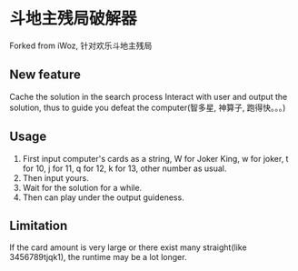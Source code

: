 # 斗地主残局破解器
Forked from iWoz, 针对欢乐斗地主残局

## New feature
Cache the solution in the search process
Interact with user and output the solution, thus to guide you defeat the computer(智多星, 神算子, 跑得快。。。)

## Usage
1. First input computer's cards as a string, W for Joker King, w for joker, t for 10, j for 11, q for 12, k for 13, other number as usual. 
2. Then input yours.
3. Wait for the solution for a while.
4. Then can play under the output guideness.

## Limitation
If the card amount is very large or there exist many straight(like 3456789tjqk1), the runtime may be a lot longer. 

